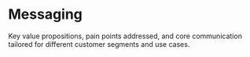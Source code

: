 # Messaging

Key value propositions, pain points addressed, and core communication tailored for different customer segments and use cases.



